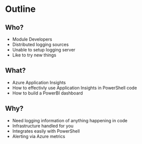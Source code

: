 # Outline

## Who?

- Module Developers
- Distributed logging sources
- Unable to setup logging server
- Like to try new things

## What?

- Azure Application Insights
- How to effectivly use Application Insights in PowerShell code
- How to build a PowerBI dashboard

## Why?

- Need logging information of anything happening in code
- Infrastructure handled for you
- Integrates easily with PowerShell
- Alerting via Azure metrics

